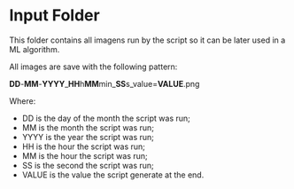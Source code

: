 # Input Folder

This folder contains all imagens run by the script so it can be later used in a ML algorithm.

All images are save with the following pattern: 

**DD**-**MM**-**YYYY**\_**HH**h**MM**min\_**SS**s\_value=**VALUE**.png

Where:

- DD is the day of the month the script was run;
- MM is the month the script was run;
- YYYY is the year the script was run;
- HH is the hour the script was run;
- MM is the hour the script was run;
- SS is the second the script was run;
- VALUE is the value the script generate at the end.